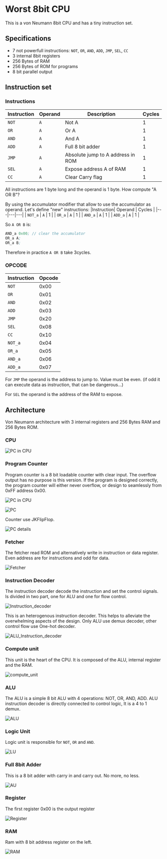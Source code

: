 # Worst 8bit CPU

This is a von Neumann 8bit CPU and has a tiny instruction set.

## Specifications

* 7 not powerfull instructions: `NOT`, `OR`, `AND`, `ADD`, `JMP`, `SEL`, `CC`
* 3 internal 8bit registers
* 256 Bytes of RAM
* 256 Bytes of ROM for programs
* 8 bit parallel output

## Instruction set

### Instructions

|Instruction| Operand | Description | Cycles |
|---|---|---|---|
| `NOT` | `A` | Not A | 1 |
| `OR` | `A` | Or A | 1 |
| `AND` | `A` |And A | 1 |
| `ADD` | `A` | Full 8 bit adder | 1 |
| `JMP` | `A` | Absolute jump to A address in ROM | 1 |
| `SEL` | `A` | Expose address A of RAM | 1 |
| `CC` | `A` | Clear Carry flag | 1 |

All instructions are 1 byte long and the operand is 1 byte. How compute "A OR B"?

By using the accumulator modifier that allow to use the accumulator as operand. Let's define "new" instructions:
|Instruction| Operand | Cycles |
|---|---|---|
| `NOT_a` | `A` | 1 |
| `OR_a` | `A` | 1 |
| `AND_a` | `A` | 1 |
| `ADD_a` | `A` | 1 |

So `A OR B` is:
```asm
AND_a 0x00; // clear the accumulator
OR_a A;
OR_a B;
```
Therefore in practice `A OR B` take 3cycles.

### OPCODE
|Instruction| Opcode |
|---|---|
| `NOT` | 0x00 |
| `OR` | 0x01 |
| `AND` | 0x02 |
| `ADD` | 0x03 |
| `JMP` | 0x20 |
| `SEL` | 0x08 |
| `CC` | 0x10 |
| `NOT_a` | 0x04 |
| `OR_a` | 0x05 |
| `AND_a` | 0x06 |
| `ADD_a` | 0x07 |

For `JMP` the operand is the address to jump to. Value must be even. (if odd it can execute data as instruction, that can be dangerous...)

For `SEL` the operand is the address of the RAM to expose.

## Architecture

Von Neumann architecture with 3 internal registers and 256 Bytes RAM and 256 Bytes ROM.

### CPU

![PC in CPU](https://github.com/AntoninPvr/8bit_cpu/blob/main/images/CPU.png?raw=true)

### Program Counter

Program counter is a 8 bit loadable counter with clear input. The overflow output has no purpose is this version. If the program is designed correctly, the program counter will either never overflow, or design to seamlessly from 0xFF address 0x00.

![PC in CPU](https://github.com/AntoninPvr/8bit_cpu/blob/main/images/PC_in_CPU.png?raw=true)

![PC](https://github.com/AntoninPvr/8bit_cpu/blob/main/images/PC.png?raw=true)

Counter use JKFlipFlop.

![PC details](https://github.com/AntoninPvr/8bit_cpu/blob/main/images/PC_details.png?raw=true)

### Fetcher

The fetcher read ROM and alternatively write in instruction or data register. Even address are for instructions and odd for data.

![Fetcher](https://github.com/AntoninPvr/8bit_cpu/blob/main/images/Fetcher.png?raw=true)

### Instruction Decoder

The instruction decoder decode the instruction and set the control signals. Is divided in two part, one for ALU and one for flow control.

![Instruction_decoder](https://github.com/AntoninPvr/8bit_cpu/blob/main/images/Instruction_decoder.png?raw=true)

This is an heterogenous instruction decoder. This helps to alleviate the overwhelming aspects of the design. Only ALU use demux decoder, other control flow use One-hot decoder.

![ALU_Instruction_decoder](https://github.com/AntoninPvr/8bit_cpu/blob/main/images/ALU_instruction_decoder.png?raw=true)

### Compute unit

This unit is the heart of the CPU. It is composed of the ALU, internal register and the RAM.

![compute_unit](https://github.com/AntoninPvr/8bit_cpu/blob/main/images/compute_unit.png?raw=true)

### ALU

The ALU is a simple 8 bit ALU with 4 operations: NOT, OR, AND, ADD.
ALU instruction decoder is directly connected to control logic, It is a 4 to 1 demux.

![ALU](https://github.com/AntoninPvr/8bit_cpu/blob/main/images/ALU.png?raw=true)

### Logic Unit

Logic unit is responsible for `NOT`, `OR` and `AND`.

![LU](https://github.com/AntoninPvr/8bit_cpu/blob/main/images/LU.png?raw=true)

### Full 8bit Adder

This is a 8 bit adder with carry in and carry out. No more, no less.

![AU](https://github.com/AntoninPvr/8bit_cpu/blob/main/images/AU.png?raw=true)

### Register

The first register 0x00 is the output register

![Register](https://github.com/AntoninPvr/8bit_cpu/blob/main/images/Register.png?raw=true)

### RAM

Ram with 8 bit address register on the left.

![RAM](https://github.com/AntoninPvr/8bit_cpu/blob/main/images/RAM.png?raw=true)
